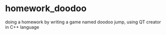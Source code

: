 # homework_doodoo
doing a homework by writing a game named doodoo jump, using QT creator in C++ language
